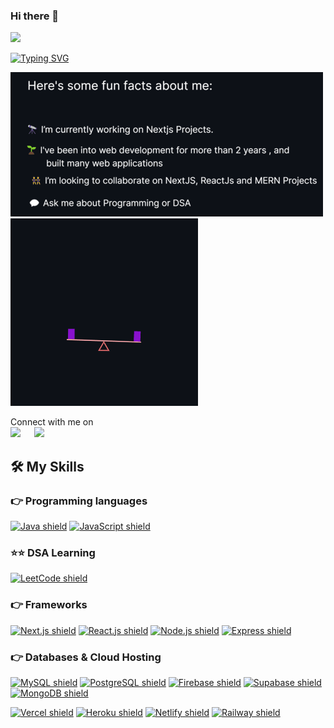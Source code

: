 ### Hi there 👋

<img src="https://profile-counter.glitch.me/KRISHNA9964//count.svg">

[![Typing SVG](https://readme-typing-svg.demolab.com?font=Architects+Daughter&size=48&pause=1000&color=F78C48&width=701&height=80&lines=Hey!++I+Am+Karunasagar;I+Am+A+Full+Stack+Developer;Also+A+Coding+Enthusiast;Thank+You+For+Visiting+My+Profile)](https://git.io/typing-svg)
<p>
<img src="text.png" alt="text" />
<img src="dark-gif1-300.gif" alt="gif" />
</p>

<p>Connect with me on
<br>	
<a target="_blank" href="https://www.linkedin.com/in/krishna-kudari-5238041b6/"><img src="https://img.shields.io/badge/-LinkedIn-0077B5?style=for-the-badge&logo=Linkedin&logoColor=white"></img></a>
&emsp;
<a target="_blank" href="mailto:Kkrishna22572@gmail.com"
><img src="https://img.shields.io/badge/-Gmail-D14836?style=for-the-badge&logo=Gmail&logoColor=white"></img></a>
&emsp;

## 🛠️ My Skills

### 👉 Programming languages
[![Java shield][java-shield]][java-url]
[![JavaScript shield][javascript-shield]][javascript-url]

### ⭐⭐ DSA Learning
[![LeetCode shield][leetcode-shield]][leetcode-url]

[leetcode-shield]: https://img.shields.io/badge/LeetCode-v1.0-pink?style=for-the-badge&logo=leetcode&logoColor=white&color=FFA116&labelColor=000000
[leetcode-url]: https://leetcode.com/Kkrishna22572


### 👉 Frameworks
[![Next.js shield][nextjs-shield]][nextjs-url]
[![React.js shield][reactjs-shield]][reactjs-url]
[![Node.js shield][nodejs-shield]][nodejs-url]
[![Express shield][express-shield]][express-url]

[nodejs-shield]: https://img.shields.io/badge/Node.js-v14.18.0-pink?style=for-the-badge&logo=node.js&logoColor=white&color=339933&labelColor=000000
[nodejs-url]: https://nodejs.org/
[express-shield]: https://img.shields.io/badge/Express-v4.17.1-pink?style=for-the-badge&logo=express&logoColor=white&color=000000&labelColor=000000
[express-url]: https://expressjs.com/

### 👉 Databases & Cloud Hosting
[![MySQL shield][mysql-shield]][mysql-url]
[![PostgreSQL shield][postgresql-shield]][postgresql-url]
[![Firebase shield][firebase-shield]][firebase-url]
[![Supabase shield][supabase-shield]][supabase-url]
[![MongoDB shield][mongodb-shield]][mongodb-url]

[mysql-shield]: https://img.shields.io/badge/MySQL-v8.0-pink?style=for-the-badge&logo=mysql&logoColor=white&color=4479A1&labelColor=000000
[mysql-url]: https://www.mysql.com/
[postgresql-shield]: https://img.shields.io/badge/PostgreSQL-v14.0-pink?style=for-the-badge&logo=postgresql&logoColor=white&color=336791&labelColor=000000
[postgresql-url]: https://www.postgresql.org/
[firebase-shield]: https://img.shields.io/badge/Firebase-v9.4.0-pink?style=for-the-badge&logo=firebase&logoColor=white&color=FFCA28&labelColor=000000
[firebase-url]: https://firebase.google.com/
[supabase-shield]: https://img.shields.io/badge/Supabase-v1.23.3-pink?style=for-the-badge&logo=supabase&logoColor=white&color=003CFF&labelColor=000000
[supabase-url]: https://supabase.io/
[mongodb-shield]: https://img.shields.io/badge/MongoDB-v5.0-pink?style=for-the-badge&logo=mongodb&logoColor=white&color=47A248&labelColor=000000
[mongodb-url]: https://www.mongodb.com/

[![Vercel shield][vercel-shield]][vercel-url]
[![Heroku shield][heroku-shield]][heroku-url]
[![Netlify shield][netlify-shield]][netlify-url]
[![Railway shield][railway-shield]][railway-url]

[vercel-shield]: https://img.shields.io/badge/Vercel-v21.1.0-pink?style=for-the-badge&logo=vercel&logoColor=white&color=000000&labelColor=000000
[vercel-url]: https://vercel.com/
[heroku-shield]: https://img.shields.io/badge/Heroku-v20.1.6-pink?style=for-the-badge&logo=heroku&logoColor=white&color=430098&labelColor=000000
[heroku-url]: https://www.heroku.com/
[netlify-shield]: https://img.shields.io/badge/Netlify-v8.0.0-pink?style=for-the-badge&logo=netlify&logoColor=white&color=00C7B7&labelColor=000000
[netlify-url]: https://www.netlify.com/
[railway-shield]: https://img.shields.io/badge/Railway-v1.1.0-pink?style=for-the-badge&logo=railway&logoColor=white&color=000000&labelColor=000000
[railway-url]: https://railway.app/


<br/>

<!-- MArkdown Links  -->
[c++-shield]: https://img.shields.io/badge/C++-v17-pink?style=for-the-badge&logo=c%2B%2B&logoColor=white&color=00599C&labelColor=000000
[c++-url]: https://www.cplusplus.com/
[javascript-shield]: https://img.shields.io/badge/JavaScript-ES6-pink?style=for-the-badge&logo=javascript&logoColor=white&color=F7DF1E&labelColor=000000
[javascript-url]: https://developer.mozilla.org/en-US/docs/Web/JavaScript
[java-shield]: https://img.shields.io/badge/Java-v17-pink?style=for-the-badge&logo=java&logoColor=white&color=007396&labelColor=000000
[java-url]: https://www.java.com/

[nextjs-shield]: https://img.shields.io/badge/Next.js-v12.0.7-pink?style=for-the-badge&logo=next.js&logoColor=white&color=000000&labelColor=000000
[nextjs-url]: https://nextjs.org/
[reactjs-shield]: https://img.shields.io/badge/React.js-v17.0.2-pink?style=for-the-badge&logo=react&logoColor=white&color=61DAFB&labelColor=000000
[reactjs-url]: https://reactjs.org/
